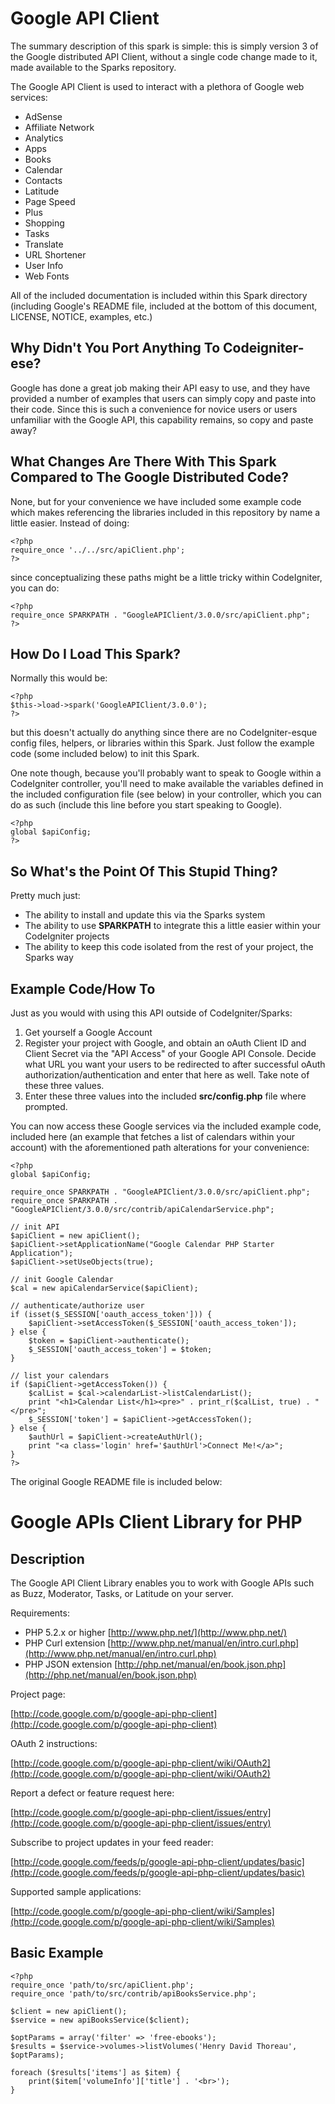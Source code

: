 Google API Client
=================

The summary description of this spark is simple: this is simply version 3 of the Google distributed API Client, without a single code change made to it, made available to the Sparks repository.

The Google API Client is used to interact with a plethora of Google web services:

- AdSense
- Affiliate Network
- Analytics
- Apps
- Books
- Calendar
- Contacts
- Latitude
- Page Speed
- Plus
- Shopping
- Tasks
- Translate
- URL Shortener
- User Info
- Web Fonts

All of the included documentation is included within this Spark directory (including Google's README file, included at the bottom of this document, LICENSE, NOTICE, examples, etc.)

Why Didn't You Port Anything To Codeigniter-ese?
------------------------------------------------

Google has done a great job making their API easy to use, and they have provided a number of examples that users can simply copy and paste into their code. Since this is such a convenience for novice users or users unfamiliar with the Google API, this capability remains, so copy and paste away?

What Changes Are There With This Spark Compared to The Google Distributed Code?
-------------------------------------------------------------------------------

None, but for your convenience we have included some example code which makes referencing the libraries included in this repository by name a little easier. Instead of doing:

	<?php
	require_once '../../src/apiClient.php';
	?>

since conceptualizing these paths might be a little tricky within CodeIgniter, you can do:

	<?php
	require_once SPARKPATH . "GoogleAPIClient/3.0.0/src/apiClient.php";
	?>
	

How Do I Load This Spark?
-------------------------

Normally this would be:

	<?php
	$this->load->spark('GoogleAPIClient/3.0.0');
	?>
	
but this doesn't actually do anything since there are no CodeIgniter-esque config files, helpers, or libraries within this Spark. Just follow the example code (some included below) to init this Spark.

One note though, because you'll probably want to speak to Google within a CodeIgniter controller, you'll need to make available the variables defined in the included configuration file (see below) in your controller, which you can do as such (include this line before you start speaking to Google).

	<?php
	global $apiConfig;
	?>

So What's the Point Of This Stupid Thing?
-----------------------------------------

Pretty much just:

- The ability to install and update this via the Sparks system
- The ability to use **SPARKPATH** to integrate this a little easier within your CodeIgniter projects
- The ability to keep this code isolated from the rest of your project, the Sparks way

Example Code/How To
-------------------

Just as you would with using this API outside of CodeIgniter/Sparks:

1. Get yourself a Google Account
2. Register your project with Google, and obtain an oAuth Client ID and Client Secret via the "API Access" of your Google API Console. Decide what URL you want your users to be redirected to after successful oAuth authorization/authentication and enter that here as well. Take note of these three values.
3. Enter these three values into the included **src/config.php** file where prompted.

You can now access these Google services via the included example code, included here (an example that fetches a list of calendars within your account) with the aforementioned path alterations for your convenience:

	<?php
	global $apiConfig;

	require_once SPARKPATH . "GoogleAPIClient/3.0.0/src/apiClient.php";
	require_once SPARKPATH . "GoogleAPIClient/3.0.0/src/contrib/apiCalendarService.php";

	// init API
	$apiClient = new apiClient();
	$apiClient->setApplicationName("Google Calendar PHP Starter Application");
	$apiClient->setUseObjects(true);
	
	// init Google Calendar
	$cal = new apiCalendarService($apiClient);

	// authenticate/authorize user
	if (isset($_SESSION['oauth_access_token'])) {
		$apiClient->setAccessToken($_SESSION['oauth_access_token']);
	} else {
		$token = $apiClient->authenticate();
		$_SESSION['oauth_access_token'] = $token;
	}

	// list your calendars
	if ($apiClient->getAccessToken()) {
		$calList = $cal->calendarList->listCalendarList();
		print "<h1>Calendar List</h1><pre>" . print_r($calList, true) . "</pre>";
		$_SESSION['token'] = $apiClient->getAccessToken();
	} else {
		$authUrl = $apiClient->createAuthUrl();
		print "<a class='login' href='$authUrl'>Connect Me!</a>";
	}
	?>


The original Google README file is included below:


Google APIs Client Library for PHP
==================================

Description
-----------

The Google API Client Library enables you to work with Google APIs such as Buzz, Moderator, Tasks, or Latitude on your server.

Requirements:

- PHP 5.2.x or higher [http://www.php.net/](http://www.php.net/)
- PHP Curl extension [http://www.php.net/manual/en/intro.curl.php](http://www.php.net/manual/en/intro.curl.php)
- PHP JSON extension [http://php.net/manual/en/book.json.php](http://php.net/manual/en/book.json.php)

Project page:

[http://code.google.com/p/google-api-php-client](http://code.google.com/p/google-api-php-client)

OAuth 2 instructions:

[http://code.google.com/p/google-api-php-client/wiki/OAuth2](http://code.google.com/p/google-api-php-client/wiki/OAuth2)

Report a defect or feature request here:

[http://code.google.com/p/google-api-php-client/issues/entry](http://code.google.com/p/google-api-php-client/issues/entry)

Subscribe to project updates in your feed reader:
 
[http://code.google.com/feeds/p/google-api-php-client/updates/basic](http://code.google.com/feeds/p/google-api-php-client/updates/basic)

Supported sample applications:

[http://code.google.com/p/google-api-php-client/wiki/Samples](http://code.google.com/p/google-api-php-client/wiki/Samples)

Basic Example
-------------

	<?php
	require_once 'path/to/src/apiClient.php';
	require_once 'path/to/src/contrib/apiBooksService.php';

	$client = new apiClient();
	$service = new apiBooksService($client);

	$optParams = array('filter' => 'free-ebooks');
	$results = $service->volumes->listVolumes('Henry David Thoreau', $optParams);

	foreach ($results['items'] as $item) {
		print($item['volumeInfo']['title'] . '<br>');
	}
	